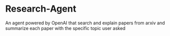 # Research-Agent
An agent powered by OpenAI that search and explain papers from arxiv and summarize each paper with the specific topic user asked
